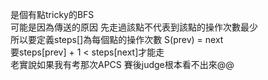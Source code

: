 是個有點tricky的BFS<br>
可能是因為傳送的原因 先走過該點不代表到該點的操作次數最少<br>
所以要定義steps[]為每個點的操作次數 S(prev) = next<br>
要steps[prev] + 1 < steps[next]才能走<br>
老實說如果我有考那次APCS 賽後judge根本看不出來@@<br>
